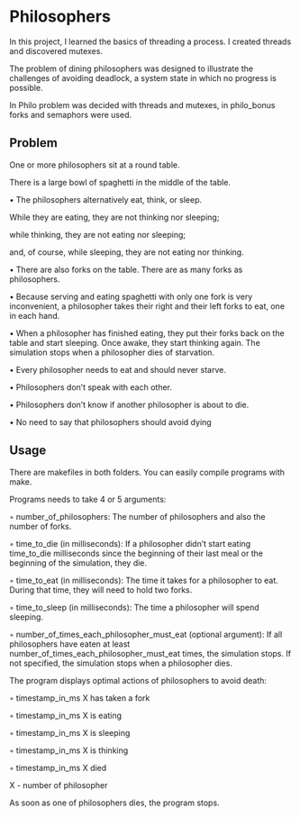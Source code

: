 # Philosophers

In this project, I learned the basics of threading a process. I created threads and discovered mutexes.

The problem of dining philosophers was designed to illustrate the challenges of avoiding deadlock, a system state in which no progress is possible.

In Philo problem was decided with threads and mutexes, in philo_bonus forks and semaphors were used.

## Problem

One or more philosophers sit at a round table.

There is a large bowl of spaghetti in the middle of the table.

• The philosophers alternatively eat, think, or sleep.

While they are eating, they are not thinking nor sleeping;

while thinking, they are not eating nor sleeping;

and, of course, while sleeping, they are not eating nor thinking.

• There are also forks on the table. There are as many forks as philosophers.

• Because serving and eating spaghetti with only one fork is very inconvenient, a
philosopher takes their right and their left forks to eat, one in each hand.

• When a philosopher has finished eating, they put their forks back on the table and
start sleeping. Once awake, they start thinking again. The simulation stops when
a philosopher dies of starvation.

• Every philosopher needs to eat and should never starve.

• Philosophers don’t speak with each other.

• Philosophers don’t know if another philosopher is about to die.

• No need to say that philosophers should avoid dying

## Usage

There are makefiles in both folders. You can easily compile programs with make.

Programs needs to take 4 or 5 arguments:

◦ number_of_philosophers: The number of philosophers and also the number
of forks.

◦ time_to_die (in milliseconds): If a philosopher didn’t start eating time_to_die
milliseconds since the beginning of their last meal or the beginning of the simulation, they die.

◦ time_to_eat (in milliseconds): The time it takes for a philosopher to eat.
During that time, they will need to hold two forks.

◦ time_to_sleep (in milliseconds): The time a philosopher will spend sleeping.

◦ number_of_times_each_philosopher_must_eat (optional argument): If all
philosophers have eaten at least number_of_times_each_philosopher_must_eat
times, the simulation stops. If not specified, the simulation stops when a
philosopher dies.

The program displays optimal actions of philosophers to avoid death:

◦ timestamp_in_ms X has taken a fork

◦ timestamp_in_ms X is eating

◦ timestamp_in_ms X is sleeping

◦ timestamp_in_ms X is thinking

◦ timestamp_in_ms X died

X - number of philosopher

As soon as one of philosophers dies, the program stops.
